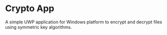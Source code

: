 # Crypto App

A simple UWP application for Windows platform to encrypt and decrypt files using symmetric key algorithms.